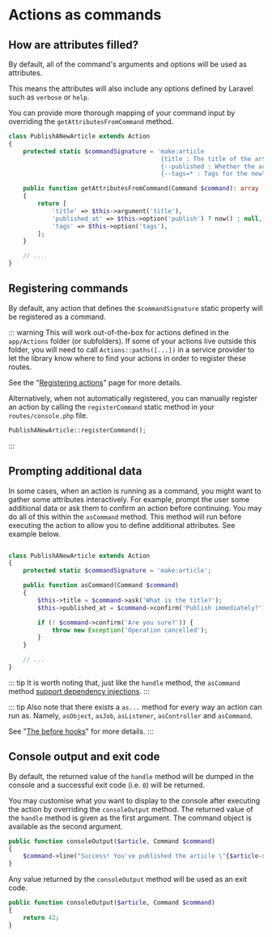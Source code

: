 # Actions as commands

## How are attributes filled?

By default, all of the command's arguments and options will be used as attributes.

This means the attributes will also include any options defined by Laravel such as `verbose` or `help`.

You can provide more thorough mapping of your command input by overriding the `getAttributesFromCommand` method.

```php
class PublishANewArticle extends Action
{
    protected static $commandSignature = 'make:article
                                          {title : The title of the article}
                                          {--published : Whether the article should be immediately published}
                                          {--tags=* : Tags for the newly created article}';

    public function getAttributesFromCommand(Command $command): array
    {
        return [
            'title' => $this->argument('title'),
            'published_at' => $this->option('publish') ? now() : null,
            'tags' => $this->option('tags'),
        ];
    }

    // ...
}
```

## Registering commands

By default, any action that defines the `$commandSignature` static property will be registered as a command.

::: warning
This will work out-of-the-box for actions defined in the `app/Actions` folder (or subfolders). If some of your actions live outside this folder, you will need to call `Actions::paths([...])` in a service provider to let the library know where to find your actions in order to register these routes.

See the "[Registering actions](/registering-actions.html)" page for more details. 

Alternatively, when not automatically registered, you can manually register an action by calling the `registerCommand` static method in your `routes/console.php` file.

```php
PublishANewArticle::registerCommand();
```
:::

## Prompting additional data

In some cases, when an action is running as a command, you might want to gather some attributes interactively. For example, prompt the user some additional data or ask them to confirm an action before continuing. You may do all of this within the `asCommand` method. This method will run before executing the action to allow you to define additional attributes. See example below.

```php

class PublishANewArticle extends Action
{
    protected static $commandSignature = 'make:article';

    public function asCommand(Command $command)
    {
        $this->title = $command->ask('What is the title?');
        $this->published_at = $command->confirm('Publish immediately?') ? now() : null;

        if (! $command->confirm('Are you sure?')) {
            throw new Exception('Operation cancelled');
        }
    }

    // ...
}
```

::: tip
It is worth noting that, just like the `handle` method, the `asCommand` method [support dependency injections](/dependency-injections.html).
:::

::: tip
Also note that there exists a `as...` method for every way an action can run as.
Namely, `asObject`, `asJob`, `asListener`, `asController` and `asCommand`.

See "[The before hooks](/action-running-as.html#the-before-hooks)" for more details.
:::

## Console output and exit code

By default, the returned value of the `handle` method will be dumped in the console and a successful exit code (i.e. `0`) will be returned.

You may customise what you want to display to the console after executing the action by overriding the `consoleOutput` method. The returned value of the `handle` method is given as the first argument. The command object is available as the second argument.

```php
public function consoleOutput($article, Command $command)
{
    $command->line("Success! You've published the article \"{$article->title}\".");
}
```

Any value returned by the `consoleOutput` method will be used as an exit code.

```php
public function consoleOutput($article, Command $command)
{
    return 42;
}
```
